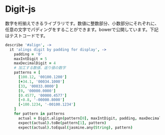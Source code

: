 # Digit-js
数字を桁揃えできるライブラリです。数値に整数部分、小数部分にそれぞれに、任意の文字でパディングをすることができます。bowerで公開しています。下記はテストコードです。

```coffee
describe '#align', ->
  it 'alings digit by padding for display', ->
    padding = '0'
    maxIntDigit = 5
    maxDecimalDigit = 4
    # 加工する数値、返り値の数字
    patterns = [
      [100.12, '00100.1200']
      [+34.1, '00034.1000']
      [33, '00033.0000']
      [0, '00000.0000']
      [0.4577, '00000.4577']
      [-0.8, '-00000.8000']
      [-100.1234, '-00100.1234']
    ]
    for pattern in patterns
      actual = Digit.align(pattern[0], maxIntDigit, padding, maxDecimalDigit)
      expect(actual).toBe(pattern[1], pattern)
      expect(actual).toEqual(jasmine.any(String), pattern)
```
